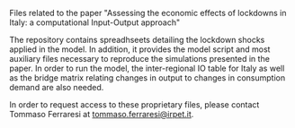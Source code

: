 Files related to the paper "Assessing the economic effects of lockdowns in Italy: a computational Input-Output approach"

The repository contains spreadhseets detailing the lockdown shocks applied in the model. 
In addition, it provides the model script and most auxiliary files necessary to reproduce the simulations presented in the paper.
In order to run the model, the inter-regional IO table for Italy as well as the bridge matrix relating changes in output to changes in consumption demand are also needed.

In order to request access to these proprietary files, please contact Tommaso Ferraresi at tommaso.ferraresi@irpet.it.
